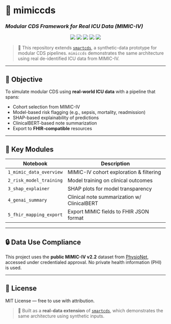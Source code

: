 # 🏥 mimiccds
### *Modular CDS Framework for Real ICU Data (MIMIC-IV)*

<p align="center">
  <img src="https://img.shields.io/badge/MIMIC--IV-v2.2-lightgrey" />
  <img src="https://img.shields.io/badge/FHIR-compliant-success" />
  <img src="https://img.shields.io/badge/SHAP-enabled-orange" />
  <img src="https://img.shields.io/badge/GenAI-ClinicalBERT-yellowgreen" />
  <img src="https://img.shields.io/badge/Python-3.10-blue" />
</p>

> 🔄 This repository extends [`smartcds`](https://github.com/sobcza11/smartcds), a synthetic-data prototype for modular CDS pipelines. `mimiccds` demonstrates the same architecture using real de-identified ICU data from MIMIC-IV.

---

## 🧠 Objective

To simulate modular CDS using **real-world ICU data** with a pipeline that spans:
- Cohort selection from MIMIC-IV
- Model-based risk flagging (e.g., sepsis, mortality, readmission)
- SHAP-based explainability of predictions
- ClinicalBERT-based note summarization
- Export to **FHIR-compatible** resources

---

## 📂 Key Modules

| Notebook | Description |
|----------|-------------|
| `1_mimic_data_overview` | MIMIC-IV cohort exploration & filtering |
| `2_risk_model_training` | Model training on clinical outcomes |
| `3_shap_explainer` | SHAP plots for model transparency |
| `4_genai_summary` | Clinical note summarization w/ ClinicalBERT |
| `5_fhir_mapping_export` | Export MIMIC fields to FHIR JSON format |

---

## 🔒 Data Use Compliance

This project uses the **public MIMIC-IV v2.2** dataset from [PhysioNet](https://physionet.org/content/mimiciv/), accessed under credentialed approval. No private health information (PHI) is used.

---

## 📎 License

MIT License — free to use with attribution.

> 🔁 Built as a **real-data extension** of [`smartcds`](https://github.com/sobcza11/smartcds), which demonstrates the same architecture using synthetic inputs.
